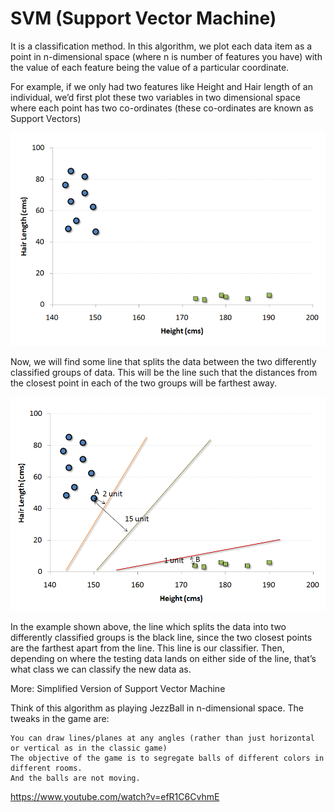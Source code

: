 # SVM (Support Vector Machine)

It is a classification method. In this algorithm, we plot each data item as a point in n-dimensional space (where n is number of features you have) with the value of each feature being the value of a particular coordinate.

For example, if we only had two features like Height and Hair length of an individual, we’d first plot these two variables in two dimensional space where each point has two co-ordinates (these co-ordinates are known as Support Vectors)

![](SVM1.png)

Now, we will find some line that splits the data between the two differently classified groups of data. This will be the line such that the distances from the closest point in each of the two groups will be farthest away.

![](SVM2.png)

In the example shown above, the line which splits the data into two differently classified groups is the black line, since the two closest points are the farthest apart from the line. This line is our classifier. Then, depending on where the testing data lands on either side of the line, that’s what class we can classify the new data as.

More: Simplified Version of Support Vector Machine

Think of this algorithm as playing JezzBall in n-dimensional space. The tweaks in the game are:

    You can draw lines/planes at any angles (rather than just horizontal or vertical as in the classic game)
    The objective of the game is to segregate balls of different colors in different rooms.
    And the balls are not moving.



https://www.youtube.com/watch?v=efR1C6CvhmE